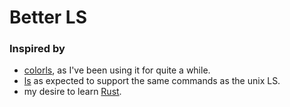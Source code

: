 # Better LS

### Inspired by

- [colorls](https://github.com/athityakumar/colorls), as I've been using it for quite a while.
- [ls](https://man7.org/linux/man-pages/man1/ls.1.html) as expected to support the same commands as the unix LS.
- my desire to learn [Rust](https://doc.rust-lang.org/book/).
